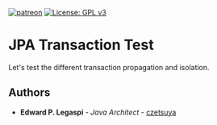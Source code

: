[![patreon](https://c5.patreon.com/external/logo/become_a_patron_button.png)](https://www.patreon.com/bePatron?u=12280211)
[![License: GPL v3](https://img.shields.io/badge/License-GPLv3-blue.svg)](https://www.gnu.org/licenses/gpl-3.0)

# JPA Transaction Test

Let's test the different transaction propagation and isolation.

## Authors

 * **Edward P. Legaspi** - *Java Architect* - [czetsuya](https://github.com/czetsuya)
